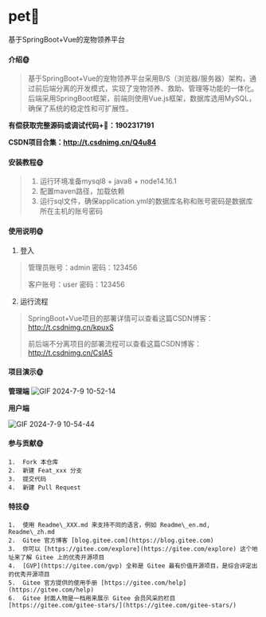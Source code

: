 # pet🎂
基于SpringBoot+Vue的宠物领养平台

#### 介绍🌞

> 基于SpringBoot+Vue的宠物领养平台采用B/S（浏览器/服务器）架构，通过前后端分离的开发模式，实现了宠物领养、救助、管理等功能的一体化。后端采用SpringBoot框架，前端则使用Vue.js框架，数据库选用MySQL，确保了系统的稳定性和可扩展性。

**有偿获取完整源码或调试代码+🐧：1902317191**

**CSDN项目合集：http://t.csdnimg.cn/Q4u84**


#### 安装教程🌞

> 1. 运行环境准备mysql8 + java8 + node14.16.1
> 2. 配置maven路径，加载依赖
> 3. 运行sql文件，确保application.yml的数据库名称和账号密码是数据库所在主机的账号密码

#### 使用说明🌞

1. 登入

> 管理员账号：admin	密码：123456
>
> 客户账号：user	密码：123456

2. 运行流程

>  SpringBoot+Vue项目的部署详情可以查看这篇CSDN博客：http://t.csdnimg.cn/kpuxS
>
>  
>
>  前后端不分离项目的部署流程可以查看这篇CSDN博客：http://t.csdnimg.cn/CslA5

#### 项目演示🌞

**管理端**
![GIF 2024-7-9 10-52-14](https://github.com/luooin/pet/assets/85004172/af8d7294-c574-497b-bc7c-daaf942d1b05)


**用户端**

![GIF 2024-7-9 10-54-44](https://github.com/luooin/pet/assets/85004172/7ca193d1-3262-4542-9902-e01aacbdd1bd)



#### 参与贡献🌞

    1.  Fork 本仓库
    2.  新建 Feat_xxx 分支
    3.  提交代码
    4.  新建 Pull Request


#### 特技🌞

    1.  使用 Readme\_XXX.md 来支持不同的语言，例如 Readme\_en.md, Readme\_zh.md
    2.  Gitee 官方博客 [blog.gitee.com](https://blog.gitee.com)
    3.  你可以 [https://gitee.com/explore](https://gitee.com/explore) 这个地址来了解 Gitee 上的优秀开源项目
    4.  [GVP](https://gitee.com/gvp) 全称是 Gitee 最有价值开源项目，是综合评定出的优秀开源项目
    5.  Gitee 官方提供的使用手册 [https://gitee.com/help](https://gitee.com/help)
    6.  Gitee 封面人物是一档用来展示 Gitee 会员风采的栏目 [https://gitee.com/gitee-stars/](https://gitee.com/gitee-stars/)
